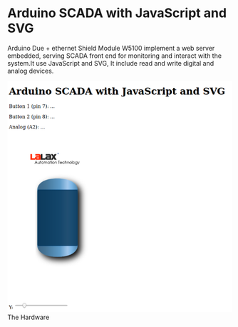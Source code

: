 # Arduino SCADA with JavaScript and SVG
Arduino Due +   ethernet Shield Module W5100 implement a web server embedded, serving SCADA front end for monitoring and interact with the system.It use JavaScript and SVG, It include read and write digital and analog devices. 


<html>
<head></head>
<body>
<img src="web.png" alt="SCADA-plc-arduino-JavaScript"> 
The Hardware  
  
</body>  
</tml>
